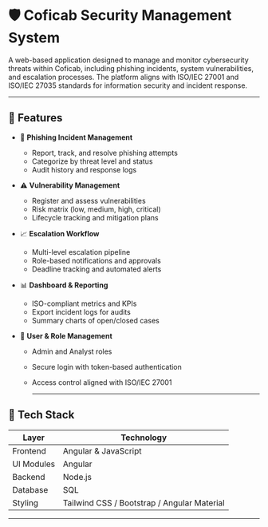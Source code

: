 # 🛡️ Coficab Security Management System

A web-based application designed to manage and monitor cybersecurity threats within Coficab, including phishing incidents, system vulnerabilities, and escalation processes. The platform aligns with ISO/IEC 27001 and ISO/IEC 27035 standards for information security and incident response.

---

## 📌 Features

- 🔐 **Phishing Incident Management**
  - Report, track, and resolve phishing attempts
  - Categorize by threat level and status
  - Audit history and response logs

- ⚠️ **Vulnerability Management**
  - Register and assess vulnerabilities
  - Risk matrix (low, medium, high, critical)
  - Lifecycle tracking and mitigation plans

- 📈 **Escalation Workflow**
  - Multi-level escalation pipeline
  - Role-based notifications and approvals
  - Deadline tracking and automated alerts

- 📊 **Dashboard & Reporting**
  - ISO-compliant metrics and KPIs
  - Export incident logs for audits
  - Summary charts of open/closed cases

- 👤 **User & Role Management**
  - Admin and  Analyst roles
  - Secure login with token-based authentication
  - Access control aligned with ISO/IEC 27001
 
    ---

## 🧰 Tech Stack

| Layer      | Technology         |
|------------|--------------------|
| Frontend   | Angular & JavaScript |
| UI Modules | Angular              |
| Backend    | Node.js |
| Database   | SQL |
| Styling    | Tailwind CSS / Bootstrap / Angular Material |

---
